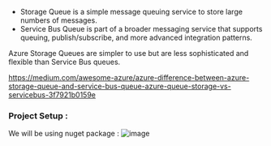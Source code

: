 - Storage Queue is a simple message queuing service to store large numbers of messages.
- Service Bus Queue is part of a broader messaging service that supports queuing, publish/subscribe, and more advanced integration patterns.

Azure Storage Queues are simpler to use but are less sophisticated and flexible than Service Bus queues.

https://medium.com/awesome-azure/azure-difference-between-azure-storage-queue-and-service-bus-queue-azure-queue-storage-vs-servicebus-3f7921b0159e

### Project Setup : 

We will be using nuget package : 
![image](https://user-images.githubusercontent.com/12064832/175325888-d01c7b7d-e7a4-4bc8-90c9-3374b905208f.png)
